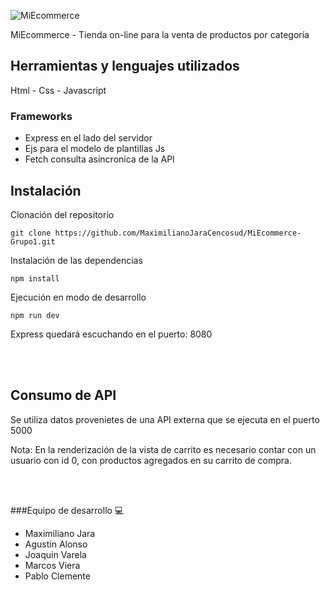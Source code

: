 ![MiEcommerce](https://user-images.githubusercontent.com/111792504/190161181-a91e2c9a-4bdd-46c2-a050-ced17287ac60.png)

MiEcommerce - Tienda on-line para la venta de productos por categoría

## Herramientas y lenguajes utilizados

Html - Css - Javascript 

### Frameworks

- Express en el lado del servidor
- Ejs para el modelo de plantillas Js
- Fetch consulta asíncronica de la API

## Instalación

Clonación del repositorio
```
git clone https://github.com/MaximilianoJaraCencosud/MiEcommerce-Grupo1.git
```

Instalación de las dependencias
```
npm install
```

Ejecución en modo de desarrollo
```
npm run dev
```
Express quedará escuchando en el puerto: 8080

<br>
<br>

## Consumo de API 
Se utiliza datos provenietes de una API externa que se ejecuta en el puerto 5000

 Nota: En la renderización de la vista de carrito es necesario contar con un usuario con id 0, con productos agregados en su carrito de compra.


<br>
<br>

###Equipo de desarrollo :computer:

- Maximiliano Jara
- Agustin Alonso
- Joaquin Varela
- Marcos Viera
- Pablo Clemente
